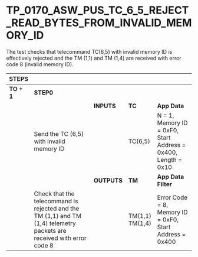 
# TP_0170_ASW_PUS_TC_6_5_REJECT_READ_BYTES_FROM_INVALID_MEMORY_ID

The test checks that telecommand TC(6,5) with invalid memory ID is effectively
rejected and the TM (1,1) and TM (1,4) are received with error code 8 (invalid
memory ID).

| STEPS | | | | |
|-------|-|-|-|-|
| **TO + 1** | **STEP0** | | | |
| | | **INPUTS** | **TC** | **App Data** |
| | Send the TC (6,5) with invalid memory ID | | TC(6,5) | N = 1, Memory ID = 0xF0, Start Address = 0x400, Length = 0x10 |
| | | **OUTPUTS** | **TM** | **App Data Filter** |
| | Check that the telecommand is rejected and the TM (1,1) and TM (1,4) telemetry packets are received with error code 8 | | TM(1,1)<br>TM(1,4) | Error Code = 8, Memory ID = 0xF0, Start Address = 0x400 |